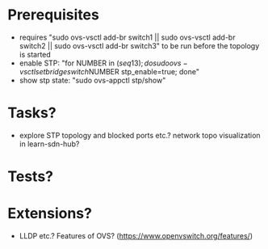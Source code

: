 # Prerequisites
- requires "sudo ovs-vsctl add-br switch1 || sudo ovs-vsctl add-br switch2 || sudo ovs-vsctl add-br switch3" to be run before the topology is started
- enable STP: "for NUMBER in $(seq 1 3); do sudo ovs-vsctl set bridge switch$NUMBER stp_enable=true; done"
- show stp state: "sudo ovs-appctl stp/show"

# Tasks?
- explore STP topology and blocked ports etc.? network topo visualization in learn-sdn-hub?

# Tests?

# Extensions?
- LLDP etc.? Features of OVS? (https://www.openvswitch.org/features/)
